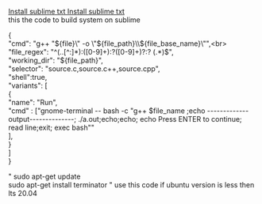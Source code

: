 <a href="https://www.compromath.com/2017/07/install-sublime-text-3-ubuntu-terminal.html"> Install sublime txt </a>
<a href=""> Install sublime txt </a>
<br>
this the code to build system on sublime 
<br>
<p style="color: red">
 
{ <br> 
   "cmd": "g++ \"${file}\" -o \"${file_path}\\\\${file_base_name}\"",<br>
   "file_regex": "^(..[^:]*):([0-9]+):?([0-9]+)?:? (.*)$",<br>
   "working_dir": "${file_path}", <br>
   "selector": "source.c,source.c++,source.cpp",<br>
   "shell":true,<br>
   "variants": [<br>
   { <br>
       "name": "Run",<br>
        "cmd" : ["gnome-terminal -- bash -c \"g++ $file_name ;echo -------------output--------------; ./a.out;echo;echo;  echo Press ENTER to continue; read line;exit; exec bash\""<br>
     ],<br>
   }<br>
 ]<br>
}<br>
   
</p>
<p> " sudo apt-get update <br>
sudo apt-get install terminator " use this code if ubuntu version is less then lts 20.04 </p>
